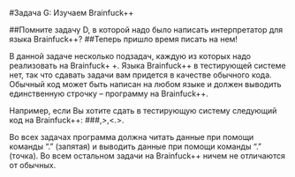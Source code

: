 #Задача G: Изучаем Brainfuck++ 

##Помните задачу D, в которой надо было написать интерпретатор для языка Brainfuck++?
##Теперь пришло время писать на нем!

В данной задаче несколько подзадач, каждую из которых надо реализовать на Brainfuck+
+. Языка Brainfuck++ в тестирующей системе нет, так что сдавать задачи вам придется в
качестве обычного кода. Обычный код может быть написан на любом языке и должен выводить
единственную строчку – программу на Brainfuck++.

Например, если Вы хотите сдать в тестирующую систему следующий код на Brainfuck++:
###,>,<.>.

Во всех задачах программа должна читать данные при помощи команды “.” (запятая) и
выводить данные при помощи команды “.” (точка).
Во всем остальном задачи на Brainfuck++ ничем не отличаются от обычных.

